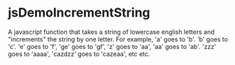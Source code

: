 # jsDemoIncrementString
A javascript function that takes a string of lowercase english letters
and "increments" the string by one letter. For example, 'a' goes to 'b'. 'b'
goes to 'c'. 'e' goes to 'f', 'ge' goes to 'gf', 'z' goes to 'aa', 'aa' goes
to 'ab'. 'zzz' goes to 'aaaa', 'cazdzz' goes to 'cazeaa', etc etc.

